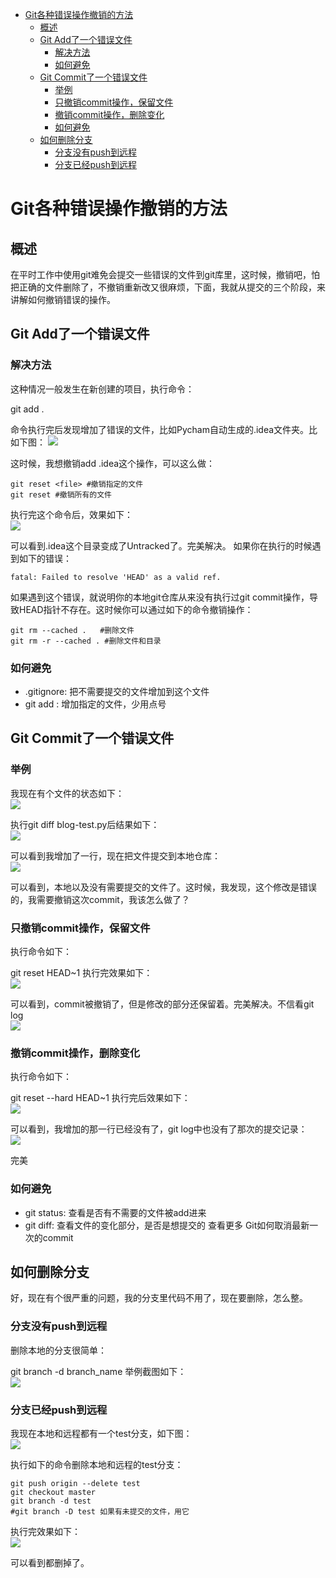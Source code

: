 <!-- TOC -->

- [Git各种错误操作撤销的方法](#git各种错误操作撤销的方法)
    - [概述](#概述)
    - [Git Add了一个错误文件](#git-add了一个错误文件)
        - [解决方法](#解决方法)
        - [如何避免](#如何避免)
    - [Git Commit了一个错误文件](#git-commit了一个错误文件)
        - [举例](#举例)
        - [只撤销commit操作，保留文件](#只撤销commit操作保留文件)
        - [撤销commit操作，删除变化](#撤销commit操作删除变化)
        - [如何避免](#如何避免-1)
    - [如何删除分支](#如何删除分支)
        - [分支没有push到远程](#分支没有push到远程)
        - [分支已经push到远程](#分支已经push到远程)

<!-- /TOC -->

# Git各种错误操作撤销的方法
## 概述
在平时工作中使用git难免会提交一些错误的文件到git库里，这时候，撤销吧，怕把正确的文件删除了，不撤销重新改又很麻烦，下面，我就从提交的三个阶段，来讲解如何撤销错误的操作。
## Git Add了一个错误文件
### 解决方法
这种情况一般发生在新创建的项目，执行命令：

git add .

命令执行完后发现增加了错误的文件，比如Pycham自动生成的.idea文件夹。比如下图：
![](/images/git/Git各种错误操作撤销的方法/1.png)


这时候，我想撤销add .idea这个操作，可以这么做：
```
git reset <file> #撤销指定的文件
git reset #撤销所有的文件
```
执行完这个命令后，效果如下：  
![](/images/git/Git各种错误操作撤销的方法/2.png)


可以看到.idea这个目录变成了Untracked了。完美解决。 如果你在执行的时候遇到如下的错误：

```
fatal: Failed to resolve 'HEAD' as a valid ref.

```
如果遇到这个错误，就说明你的本地git仓库从来没有执行过git commit操作，导致HEAD指针不存在。这时候你可以通过如下的命令撤销操作：

```
git rm --cached .   #删除文件
git rm -r --cached . #删除文件和目录

```
### 如何避免
* .gitignore: 把不需要提交的文件增加到这个文件
* git add : 增加指定的文件，少用点号
## Git Commit了一个错误文件
### 举例
我现在有个文件的状态如下：  
![](/images/git/Git各种错误操作撤销的方法/3.png)


执行git diff blog-test.py后结果如下：  
![](/images/git/Git各种错误操作撤销的方法/4.png)


可以看到我增加了一行，现在把文件提交到本地仓库：  
![](/images/git/Git各种错误操作撤销的方法/5.png)


可以看到，本地以及没有需要提交的文件了。这时候，我发现，这个修改是错误的，我需要撤销这次commit，我该怎么做了？

### 只撤销commit操作，保留文件
执行命令如下：

git reset HEAD~1
执行完效果如下：  
![](/images/git/Git各种错误操作撤销的方法/6.png)


可以看到，commit被撤销了，但是修改的部分还保留着。完美解决。不信看git log  
![](/images/git/Git各种错误操作撤销的方法/7.png)


### 撤销commit操作，删除变化
执行命令如下：

git reset --hard HEAD~1
执行完后效果如下：  
![](/images/git/Git各种错误操作撤销的方法/7_5.png)


可以看到，我增加的那一行已经没有了，git log中也没有了那次的提交记录：  
![](/images/git/Git各种错误操作撤销的方法/8.png)


完美

### 如何避免
* git status: 查看是否有不需要的文件被add进来
* git diff: 查看文件的变化部分，是否是想提交的
查看更多
Git如何取消最新一次的commit

## 如何删除分支
好，现在有个很严重的问题，我的分支里代码不用了，现在要删除，怎么整。

### 分支没有push到远程
删除本地的分支很简单：

git branch -d branch_name
举例截图如下：  
![](/images/git/Git各种错误操作撤销的方法/9.png)


### 分支已经push到远程
我现在本地和远程都有一个test分支，如下图：  
![](/images/git/Git各种错误操作撤销的方法/10.png)
 

执行如下的命令删除本地和远程的test分支：

```
git push origin --delete test
git checkout master
git branch -d test
#git branch -D test 如果有未提交的文件，用它

```
执行完效果如下：  
![](/images/git/Git各种错误操作撤销的方法/11.png)
 

可以看到都删掉了。